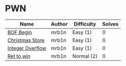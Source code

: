 # PWN

| Name                                                       | Author           | Difficulty | Solves |
| ---------------------------------------------------------- | ---------------- | ---------- | ------ |
| [BOF Begin](bof-begin/)                                    | mrb1n            | Easy (1)   | 0      |
| [Christmas Store](christmas-store/)                        | mrb1n            | Easy (1)   | 0      |
| [Integer Overflow](integer-overflow/)                      | mrb1n            | Easy (1)   | 0      |
| [Ret to win](ret2win/)                                     | mrb1n            | Normal (2) | 0      |

